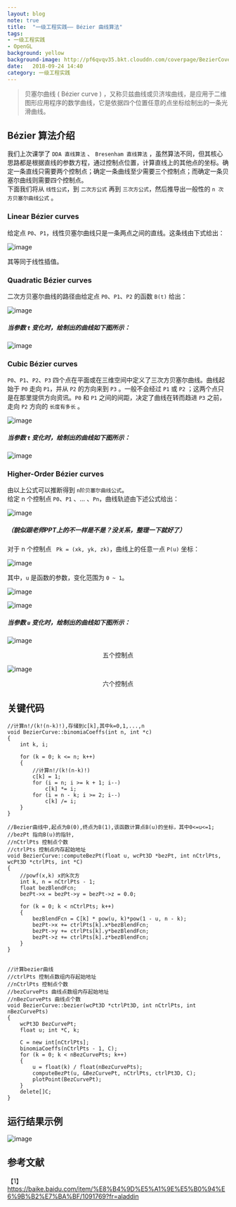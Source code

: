 ```yaml
---
layout: blog  
note: true  
title:  "一级工程实践—— Bézier 曲线算法"  
tags:  
- 一级工程实践  
- OpenGL  
background: yellow  
background-image: http://pf6qvqv35.bkt.clouddn.com/coverpage/BezierCoverpage.png  
date:   2018-09-24 14:40   
category: 一级工程实践
---
```


>贝塞尔曲线 ( Bézier curve ) ，又称贝兹曲线或贝济埃曲线，是应用于二维图形应用程序的数学曲线，它是依据四个位置任意的点坐标绘制出的一条光滑曲线。

## Bézier 算法介绍

我们上次课学了 `DDA 直线算法` 、 `Bresenham 直线算法` ，虽然算法不同，但其核心思路都是根据直线的参数方程，通过控制点位置，计算直线上的其他点的坐标。确定一条直线只需要两个控制点；确定一条曲线至少需要三个控制点；而确定一条贝塞尔曲线则需要四个控制点。  
下面我们将从 `线性公式`，到 `二次方公式` 再到 `三次方公式`，然后推导出一般性的 `n 次方贝塞尔曲线公式` 。

### Linear Bézier curves

给定点 `P0`、`P1`，线性贝塞尔曲线只是一条两点之间的直线。这条线由下式给出：

![image](http://pf6qvqv35.bkt.clouddn.com/B%C3%A9zier/20180927/liner.jpg)
  
其等同于线性插值。

### Quadratic Bézier curves
二次方贝塞尔曲线的路径由给定点 `P0`、`P1`、`P2` 的函数 `B(t)` 给出：

![image](http://pf6qvqv35.bkt.clouddn.com/B%C3%A9zier/20180927/quadratic.jpg)

##### 当参数 `t` 变化时，绘制出的曲线如下图所示：

![image](http://pf6qvqv35.bkt.clouddn.com/B%C3%A9zier/20180927/quadratic.gif)
### Cubic Bézier curves 
`P0`、`P1`、`P2`、`P3` 四个点在平面或在三维空间中定义了三次方贝塞尔曲线。曲线起始于 `P0` 走向 `P1`，并从 `P2` 的方向来到 `P3` 。一般不会经过 `P1` 或 `P2` ；这两个点只是在那里提供方向资讯。`P0` 和 `P1` 之间的间距，决定了曲线在转而趋进 `P3` 之前，走向 `P2` 方向的 `长度有多长` 。

![image](http://pf6qvqv35.bkt.clouddn.com/B%C3%A9zier/20180927/cubic.jpg)

##### 当参数 `t` 变化时，绘制出的曲线如下图所示： 

![image](http://pf6qvqv35.bkt.clouddn.com/B%C3%A9zier/20180927/cubic.gif)

### Higher-Order Bézier curves
由以上公式可以推断得到 `n阶贝塞尔曲线公式`。  
给定 n 个控制点 `P0`、`P1` 、... 、`Pn`，曲线轨迹由下述公式给出：

![image](http://pf6qvqv35.bkt.clouddn.com/B%C3%A9zier/20180927/higher-Order.jpg)

##### （貌似跟老师PPT上的不一样是不是？没关系，整理一下就好了）

对于 n 个控制点 ` Pk = (xk, yk, zk)`，曲线上的任意一点 `P(u)` 坐标：  

![image](http://pf6qvqv35.bkt.clouddn.com/B%C3%A9zier/20180927/pu.png)

其中，`u` 是函数的参数，变化范围为 `0 ~ 1`。  

![image](http://pf6qvqv35.bkt.clouddn.com/B%C3%A9zier/20180927/bez.png)

![image](http://pf6qvqv35.bkt.clouddn.com/B%C3%A9zier/20180927/cnk.png)

##### 当参数 `u` 变化时，绘制出的曲线如下图所示：  

![image](http://pf6qvqv35.bkt.clouddn.com/B%C3%A9zier/20180927/five.gif)  
<center>五个控制点</center>

![image](http://pf6qvqv35.bkt.clouddn.com/B%C3%A9zier/20180927/six.gif)  
<center>六个控制点</center>

## 关键代码

```
//计算n!/(k!(n-k)!),存储到c[k],其中k=0,1,...,n
void BezierCurve::binomiaCoeffs(int n, int *c)
{
	int k, i;

	for (k = 0; k <= n; k++)
	{
		//计算n!/(k!(n-k)!)
		c[k] = 1;
		for (i = n; i >= k + 1; i--)
			c[k] *= i;
		for (i = n - k; i >= 2; i--)
			c[k] /= i;
	}
}

//Bezier曲线中,起点为B(0),终点为B(1),该函数计算点B(u)的坐标，其中0<=u<=1;
//bezPt 指向B(u)的指针,
//nCtrlPts 控制点个数
//ctrlPts 控制点内存起始地址
void BezierCurve::computeBezPt(float u, wcPt3D *bezPt, int nCtrlPts, wcPt3D *ctrlPts, int *C) 
{
	//powf(x,k) x的k次方
	int k, n = nCtrlPts - 1;
	float bezBlendFcn;
	bezPt->x = bezPt->y = bezPt->z = 0.0;

	for (k = 0; k < nCtrlPts; k++)
	{
		bezBlendFcn = C[k] * pow(u, k)*pow(1 - u, n - k);
		bezPt->x += ctrlPts[k].x*bezBlendFcn;
		bezPt->y += ctrlPts[k].y*bezBlendFcn;
		bezPt->z += ctrlPts[k].z*bezBlendFcn;
	}
}


//计算bezier曲线
//ctrlPts 控制点数组内存起始地址
//nCtrlPts 控制点个数
//bezCurvePts 曲线点数组内存起始地址
//nBezCurvePts 曲线点个数
void BezierCurve::bezier(wcPt3D *ctrlPt3D, int nCtrlPts, int nBezCurvePts)
{
	wcPt3D BezCurvePt;
	float u; int *C, k;

	C = new int[nCtrlPts];
	binomiaCoeffs(nCtrlPts - 1, C);
	for (k = 0; k < nBezCurvePts; k++)
	{
		u = float(k) / float(nBezCurvePts);
		computeBezPt(u, &BezCurvePt, nCtrlPts, ctrlPt3D, C);
		plotPoint(BezCurvePt);
	}
	delete[]C;
}
```

## 运行结果示例

![image](http://pf6qvqv35.bkt.clouddn.com/B%C3%A9zier/20180927/res.jpg)

## 参考文献
【1】https://baike.baidu.com/item/%E8%B4%9D%E5%A1%9E%E5%B0%94%E6%9B%B2%E7%BA%BF/1091769?fr=aladdin